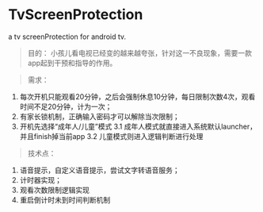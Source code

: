 # TvScreenProtection
a tv screenProtection for android tv.

>目的：
小孩儿看电视已经变的越来越夸张，针对这一不良现象，需要一款app起到干预和指导的作用。

>需求：
1. 每次开机只能观看20分钟，之后会强制休息10分钟，每日限制次数4次，观看时间不足20分钟，计为一次；
2. 有家长锁机制，正确输入密码才可以解除当次限制；
3. 开机先选择“成年人/儿童”模式
3.1 成年人模式就直接进入系统默认launcher，并且finish掉当前app
3.2 儿童模式则进入逻辑判断进行处理

>技术点：
1. 语音提示，自定义语音提示，尝试文字转语音服务；
2. 计时器实现；
3. 观看次数限制逻辑实现
4. 重启倒计时未到时间判断机制